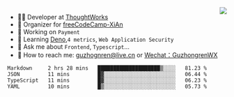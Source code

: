 <img align="right" src="https://github-readme-stats.vercel.app/api?username=guzhongren&show_icons=true&icon_color=805AD5&text_color=000&bg_color=ffffff&hide_title=true" />

- 👨‍💻  Developer at [ThoughtWorks](https://thoughtworks.com)
- 🏢 Organizer for [freeCodeCamp-XiAn](https://github.com/orgs/freeCodeCamp-XiAn)
- 🔭 Working on `Payment`
- 🌱 Learning [Deno](https://deno.land/),`4 metrics`,  `Web Application Security`
- 💬 Ask me about `Frontend`, `Typescript`...
- 🔎 How to reach me: [guzhognren@live.cn](guzhognren@live.cn) or [Wechat：GuzhongrenWX]()

<!--START_SECTION:waka-->
```text
Markdown     2 hrs 28 mins   ████████████████████▒░░░░   81.23 % 
JSON         11 mins         █▓░░░░░░░░░░░░░░░░░░░░░░░   06.44 % 
TypeScript   11 mins         █▓░░░░░░░░░░░░░░░░░░░░░░░   06.23 % 
YAML         10 mins         █▒░░░░░░░░░░░░░░░░░░░░░░░   05.73 % 
```
<!--END_SECTION:waka-->

